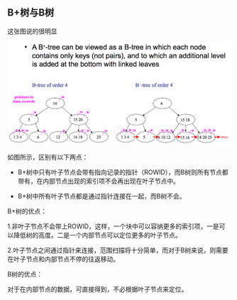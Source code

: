 ## B+树与B树

这张图说的很明显

![img](assets/B+树/576154-20160907130956629-1833512478.png)

如图所示，区别有以下两点：

- B+树中只有叶子节点会带有指向记录的指针（ROWID），而B树则所有节点都带有，在内部节点出现的索引项不会再出现在叶子节点中。

- B+树中所有叶子节点都是通过指针连接在一起，而B树不会。



B+树的优点：

1.非叶子节点不会带上ROWID，这样，一个块中可以容纳更多的索引项，一是可以降低树的高度。二是一个内部节点可以定位更多的叶子节点。

2.叶子节点之间通过指针来连接，范围扫描将十分简单，而对于B树来说，则需要在叶子节点和内部节点不停的往返移动。



B树的优点：

对于在内部节点的数据，可直接得到，不必根据叶子节点来定位。